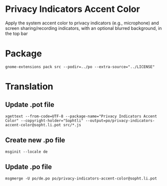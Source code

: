 # Privacy Indicators Accent Color

Apply the system accent color to privacy indicators (e.g., microphone) and screen sharing/recording indicators, with an optional blurred background, in the top bar

# Package

```
gnome-extensions pack src --podir=../po --extra-source="../LICENSE"
```

# Translation

## Update .pot file

```
xgettext --from-code=UTF-8 --package-name="Privacy Indicators Accent Color" --copyright-holder="Sophtli" --output=po/privacy-indicators-accent-color@sopht.li.pot src/*.js
```

## Create new .po file

```
msginit --locale de
```

## Update .po file

```
msgmerge -U po/de.po po/privacy-indicators-accent-color@sopht.li.pot
```
